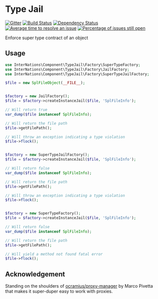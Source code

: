 # Type Jail

[![Gitter](https://badges.gitter.im/Join%20Chat.svg)](https://gitter.im/InterNations/type-jail?utm_source=badge&utm_medium=badge&utm_campaign=pr-badge&utm_content=badge) [![Build Status](https://travis-ci.org/InterNations/type-jail.svg?branch=master)](https://travis-ci.org/InterNations/type-jail) [![Dependency Status](https://www.versioneye.com/user/projects/54b62fa1050646e16d0000cb/badge.svg?style=flat)](https://www.versioneye.com/user/projects/54b62fa1050646e16d0000cb) [![Average time to resolve an issue](https://isitmaintained.com/badge/resolution/InterNations/type-jail.svg)](https://isitmaintained.com/project/InterNations/type-jail "Average time to resolve an issue") [![Percentage of issues still open](https://isitmaintained.com/badge/open/InterNations/type-jail.svg)](https://isitmaintained.com/project/InterNations/type-jail "Percentage of issues still open")

Enforce super type contract of an object

## Usage

```php
use InterNations\Component\TypeJail\Factory\SuperTypeFactory;
use InterNations\Component\TypeJail\Factory\JailFactory;
use InterNations\Component\TypeJail\Factory\SuperTypeJailFactory;

$file = new SplFileObject(__FILE__);


$factory = new JailFactory();
$file = $factory->createInstanceJail($file, 'SplFileInfo');

// Will return true
var_dump($file instanceof SplFileInfo);

// Will return the file path
$file->getFilePath();

// Will throw an exception indicating a type violation
$file->flock();


$factory = new SuperTypeJailFactory();
$file = $factory->createInstanceJail($file, 'SplFileInfo');

// Will return false
var_dump($file instanceof SplFileInfo);

// Will return the file path
$file->getFilePath();

// Will throw an exception indicating a type violation
$file->flock();


$factory = new SuperTypeFactory();
$file = $factory->createInstanceJail($file, 'SplFileInfo');

// Will return false
var_dump($file instanceof SplFileInfo);

// Will return the file path
$file->getFilePath();

// Will yield a method not found fatal error
$file->flock();
```

## Acknowledgement
Standing on the shoulders of [ocramius/proxy-manager](https://github.com/Ocramius/ProxyManager/) by Marco Pivetta that makes it super-duper easy to work with proxies.
